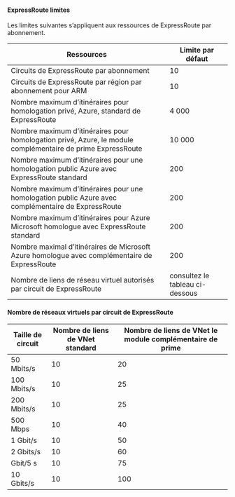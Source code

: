 #### <a name="expressroute-limits"></a>ExpressRoute limites

Les limites suivantes s’appliquent aux ressources de ExpressRoute par abonnement.

| Ressources | Limite par défaut |
|---|---|
| Circuits de ExpressRoute par abonnement | 10 |
| Circuits de ExpressRoute par région par abonnement pour ARM | 10 |
| Nombre maximum d’itinéraires pour homologation privé, Azure, standard de ExpressRoute | 4 000 |
| Nombre maximum d’itinéraires pour homologation privé, Azure, le module complémentaire de prime ExpressRoute | 10 000 |
| Nombre maximum d’itinéraires pour une homologation public Azure avec ExpressRoute standard | 200 |
| Nombre maximum d’itinéraires pour une homologation public Azure avec complémentaire de ExpressRoute | 200 |
| Nombre maximum d’itinéraires pour Azure Microsoft homologue avec ExpressRoute standard | 200 |
| Nombre maximal d’itinéraires de Microsoft Azure homologue avec complémentaire de ExpressRoute | 200 |
| Nombre de liens de réseau virtuel autorisés par circuit de ExpressRoute | consultez le tableau ci-dessous |

#### <a name="number-of-virtual-networks-per-expressroute-circuit"></a>Nombre de réseaux virtuels par circuit de ExpressRoute

| **Taille de circuit** | **Nombre de liens de VNet standard** | **Nombre de liens de VNet le module complémentaire de prime** |
|---|---|---|
| 50 Mbits/s | 10 | 20 |
| 100 Mbits/s | 10 | 25 |
| 200 Mbits/s | 10 | 25 |
| 500 Mbps | 10 | 40 |
| 1 Gbit/s | 10 | 50 |
| 2 Gbits/s | 10 | 60 |
| Gbit/5 s | 10 | 75 |
| 10 Gbits/s | 10 | 100 |

